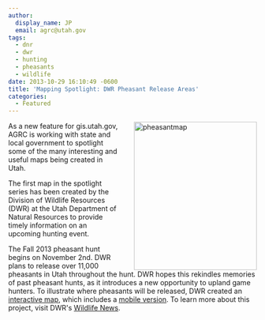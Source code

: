 ```yaml
---
author:
  display_name: JP
  email: agrc@utah.gov
tags:
  - dnr
  - dwr
  - hunting
  - pheasants
  - wildlife
date: 2013-10-29 16:10:49 -0600
title: 'Mapping Spotlight: DWR Pheasant Release Areas'
categories:
  - Featured
---
```

<p><a href="{{ "/downloads/pheasantmap-249x300.jpg" | prepend: site.baseurl }}"><img src="{{ "/images/pheasantmap-249x300.jpg" | prepend: site.baseurl }}" style="margin-left:30px" align="right"  title="pheasantmap" width="249" height="300"/></a> As a new feature for gis.utah.gov, AGRC is working with state and local government to spotlight some of the many interesting and useful maps being created in Utah.</p>
<p>The first map in the spotlight series has been created by the Division of Wildlife Resources (DWR) at the Utah Department of Natural Resources to provide timely information on an upcoming hunting event.</p>
<p>The Fall 2013 pheasant hunt begins on November 2nd. DWR plans to release over 11,000 pheasants in Utah throughout the hunt. DWR hopes this rekindles memories of past pheasant hunts, as it introduces a new opportunity to upland game hunters. To illustrate where pheasants will be released, DWR created an <a href="http://j.mp/HjoTB6" target="_blank" rel="noopener">interactive map</a>, which includes a <a href="http://bit.ly/16vOwuk" target="_blank" rel="noopener">mobile version</a>. To learn more about this project, visit DWR's <a href="https://wildlife.utah.gov/wildlife-news/1750-dwr-to-release-13000-pheasants.html" target="_blank" rel="noopener">Wildlife News</a>.</p>
